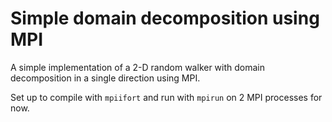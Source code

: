 # Simple domain decomposition using MPI

A simple implementation of a 2-D random walker with domain decomposition in a single direction using MPI.

Set up to compile with `mpiifort` and run with `mpirun` on 2 MPI processes for now.
